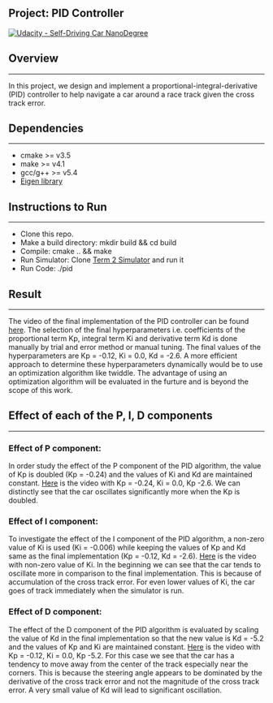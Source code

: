 ## Project: PID Controller
[![Udacity - Self-Driving Car NanoDegree](https://s3.amazonaws.com/udacity-sdc/github/shield-carnd.svg)](http://www.udacity.com/drive)

## Overview
---
In this project, we design and implement a proportional-integral-derivative (PID) controller to help navigate a car around a race track given the cross track error.

[//]: # (Image References)

[image1]: ./write_up_images/success.png "success"

## Dependencies
---
* cmake >= v3.5
* make >= v4.1
* gcc/g++ >= v5.4
* [Eigen library](http://eigen.tuxfamily.org/index.php?title=Main_Page) 

## Instructions to Run
---
* Clone this repo.
* Make a build directory: mkdir build && cd build
* Compile: cmake .. && make
* Run Simulator: Clone [Term 2 Simulator](https://github.com/udacity/self-driving-car-sim/releases/) and run it
* Run Code: ./pid

## Result
---
The video of the final implementation of the PID controller can be found [here](https://www.youtube.com/watch?v=t1KleOY2bzE&t=6s).
The selection of the final hyperparameters i.e. coefficients of the proportional term Kp, integral term Ki and derivative term Kd is done manually by trial and error method or manual tuning. The final values of the hyperparameters are Kp = -0.12, Ki = 0.0, Kd = -2.6. A more efficient approach to determine these hyperparameters dynamically would be to use an optimization algorithm like twiddle. The advantage of using an optimization algorithm will be evaluated in the furture and is beyond the scope of this work.

## Effect of each of the P, I, D components
---

### Effect of P component:
In order study the effect of the P component of the PID algorithm, the value of Kp is doubled (Kp = -0.24) and the values of Ki and Kd are maintained constant. [Here](https://www.youtube.com/watch?v=zkT11jwjtyM&t=1s) is the video with Kp = -0.24, Ki = 0.0, Kp -2.6. We can distinctly see that the car oscillates significantly more when the Kp is doubled.

### Effect of I component:
To investigate the effect of the I component of the PID algorithm, a non-zero value of Ki is used (Ki = -0.006) while keeping the values of Kp and Kd same as the final implementation (Kp = -0.12, Kd = -2.6). [Here](https://www.youtube.com/watch?v=R58Aq7JLbxU) is the video with non-zero value of Ki. In the beginning we can see that the car tends to oscillate more in comparison to the final implementation. This is because of accumulation of the cross track error. For even lower values of Ki, the car goes of track immediately when the simulator is run.

### Effect of D component:
The effect of the D component of the PID algorithm is evaluated by scaling the value of Kd in the final implementation so that the new value is Kd = -5.2 and the values of Kp and Ki are maintained constant. [Here](https://www.youtube.com/watch?v=5V6CX82JDbo) is the video with Kp = -0.12, Ki = 0.0, Kp -5.2. For this case we see that the car has a tendency to move away from the center of the track especially near the corners. This is because the steering angle appears to be dominated by the derivative of the cross track error and not the magnitude of the cross track error. A very small value of Kd will lead to significant oscillation.




